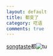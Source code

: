 ```yaml
---
layout: default
title: 都变了
category: 呓语
comments: true
---
```

[songtaste](www.songtaste.com)都![tu](http://image.songtaste.com/imghandle/tmp/bigbg.jpg)
